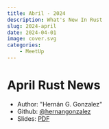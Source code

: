 ```yaml
---
title: Abril - 2024
description: What's New In Rust
slug: 2024-april
date: 2024-04-01
image: cover.svg
categories:
    - MeetUp
---
```


# April Rust News
 - Author: "Hernán G. Gonzalez"
 - Github: [@hernangonzalez](https://github.com/hernangonzalez)
 - Slides: [PDF](whats-new.pdf)
